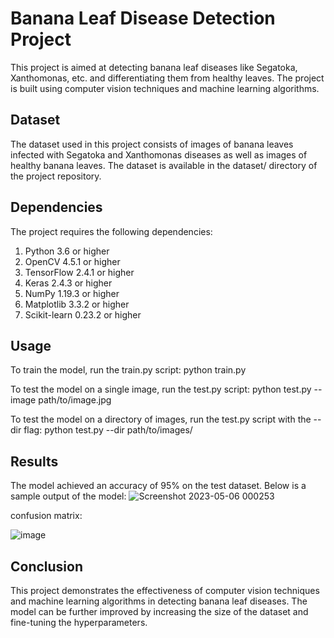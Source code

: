 # Banana Leaf Disease Detection Project
This project is aimed at detecting banana leaf diseases like Segatoka, Xanthomonas, etc. and differentiating them from healthy leaves. The project is built using computer vision techniques and machine learning algorithms.

## Dataset
The dataset used in this project consists of images of banana leaves infected with Segatoka and Xanthomonas diseases as well as images of healthy banana leaves. The dataset is available in the dataset/ directory of the project repository.

## Dependencies
The project requires the following dependencies:

1. Python 3.6 or higher
2. OpenCV 4.5.1 or higher
3. TensorFlow 2.4.1 or higher
4. Keras 2.4.3 or higher
5. NumPy 1.19.3 or higher
6. Matplotlib 3.3.2 or higher
7. Scikit-learn 0.23.2 or higher

## Usage
To train the model, run the train.py script: python train.py

To test the model on a single image, run the test.py script: python test.py --image path/to/image.jpg

To test the model on a directory of images, run the test.py script with the --dir flag: python test.py --dir path/to/images/

## Results
The model achieved an accuracy of 95% on the test dataset. Below is a sample output of the model:
![Screenshot 2023-05-06 000253](https://user-images.githubusercontent.com/97793147/236633599-7cc66489-949f-4143-83ac-8729ddb38903.png)


confusion matrix:


![image](https://github.com/PurnaChandar26/Banana-Leaf-Disease/assets/97793147/0bc05ef4-2fc1-4be2-a153-38a45f307fb8)



## Conclusion
This project demonstrates the effectiveness of computer vision techniques and machine learning algorithms in detecting banana leaf diseases. The model can be further improved by increasing the size of the dataset and fine-tuning the hyperparameters.





